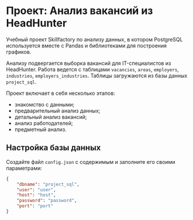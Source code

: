 # Проект: Анализ вакансий из HeadHunter

Учебный проект Skillfactory по анализу данных, в котором PostgreSQL используется вместе с Pandas и библиотеками для построения графиков.

Анализу подвергается выборка вакансий для IT-специалистов из HeadHunter. Работа ведется с таблицами `vacancies`, `areas`, `employers`, `industries`, `employers_industries`. Таблицы загружаются из базы данных `project_sql`. 



Проект включает в себя несколько этапов:
* знакомство с данными;
* предварительный анализ данных;
* детальный анализ вакансий;
* анализ работодателей;
* предметный анализ.


## Настройка базы данных

Создайте файл `config.json` с содержимым и заполните его своими параметрами:

```json
{
    "dbname": "project_sql",
    "user": "user",
    "host": "host",
    "password": "password",
    "port": "port"
}
```

